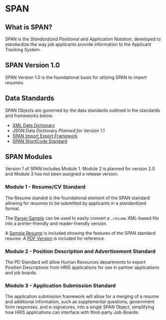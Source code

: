 # SPAN
 
## What is SPAN?
SPAN is the *Standardized Positional and Application Notation*, developed to standardize the way job applicants provide information to the Applicant Tracking System. 

## SPAN Version 1.0
SPAN Version 1.0 is the foundational basis for utlizing SPAN to import resumes. 

## Data Standards
SPAN Objects are governed by the data standards outlined in the standards and frameworks below. 

- [XML Data Dictionary](XMLDataDictionary.md)
- JSON Data Dictionary _Planned for Version 1.1_
- [SPAN Import Export Framework](SPANImportExportFramework.md)
- [SPAN ShortCode Standard](SPANCodeStandard.md)

## SPAN Modules
Version 1 of SPAN includes Module 1. Module 2 is planned for version 2.0 and Module 3 has not been assigned a release version. 

### Module 1 - Resume/CV Standard
The Resume standrd is the foundational element of the SPAN standard allowing for resumes to be submitted by applicants in a standardized format. 

The [Parser Sample](parse.php) can be used to easily convert a `.resume` XML-based file into a printer-friendly and reader-friendly version. 

A [Sample Resume](resumeSample.resume) is included showing the features of the SPAN standard resume. A [PDF Version](sampleOutput.pdf) is included for reference. 

### Module 2 - Position Description and Advertisement Standard
The PD Standard will allow Human Resources departments to export Position Descriptions from HRIS applications for use in partner applications and job boards. 

### Module 3 - Application Submission Standard
The application submission framework will allow for a merging of a resume and additional information, such as supplemental questions, government form responses, and e-signatures, into a single SPAN Object, simplifying how HRIS applications can interface with third-party Job-Boards.
